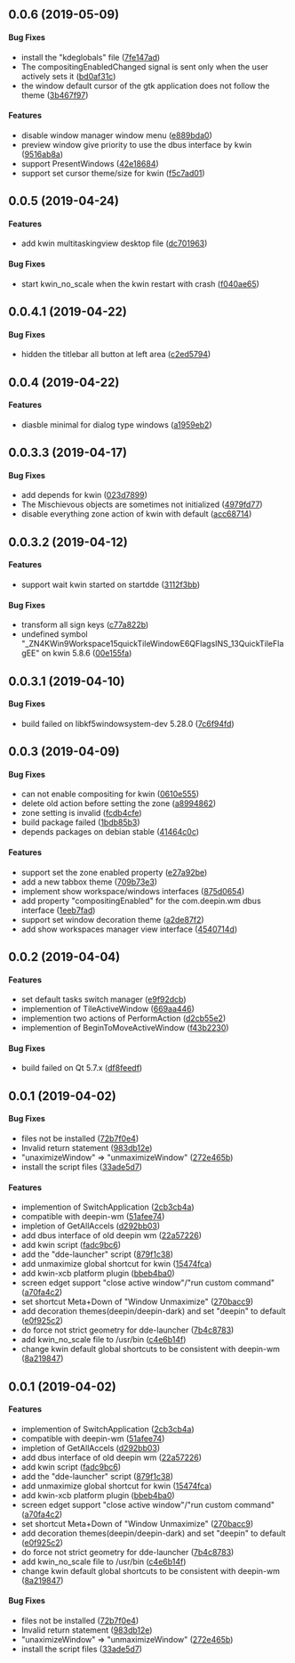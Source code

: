 <a name="0.0.6"></a>
## 0.0.6 (2019-05-09)


#### Bug Fixes

*   install the "kdeglobals" file ([7fe147ad](https://github.com/linuxdeepin/dde-kwin/tree/master/commit/7fe147ad2b5c76c6009c623367632c819bb85368))
*   The compositingEnabledChanged signal is sent only when the user actively sets it ([bd0af31c](https://github.com/linuxdeepin/dde-kwin/tree/master/commit/bd0af31c39ddaee902cd371c308fc4193e913f3d))
*   the window default cursor of the gtk application does not follow the theme ([3b467f97](https://github.com/linuxdeepin/dde-kwin/tree/master/commit/3b467f97821a27800a907b0562e34b43a36d985c))

#### Features

*   disable window manager window menu ([e889bda0](https://github.com/linuxdeepin/dde-kwin/tree/master/commit/e889bda07084c8ef2121b33a2ef5b6b9e693cfd9))
*   preview window give priority to use the dbus interface by kwin ([9516ab8a](https://github.com/linuxdeepin/dde-kwin/tree/master/commit/9516ab8a5757feda8bbdea7f23a2dcfe32dcf4c1))
*   support PresentWindows ([42e18684](https://github.com/linuxdeepin/dde-kwin/tree/master/commit/42e18684f0ec58f21b7da04e193d6f20193c1a38))
*   support set cursor theme/size for kwin ([f5c7ad01](https://github.com/linuxdeepin/dde-kwin/tree/master/commit/f5c7ad01bd478d47a2757070973e733430928f33))



<a name="0.0.5"></a>
## 0.0.5 (2019-04-24)


#### Features

*   add kwin multitaskingview desktop file ([dc701963](https://github.com/linuxdeepin/dde-kwin/tree/master/commit/dc70196388bebe2a613c13396067bd8da464cd76))

#### Bug Fixes

*   start kwin_no_scale when the kwin restart with crash ([f040ae65](https://github.com/linuxdeepin/dde-kwin/tree/master/commit/f040ae65bbedcc49544741ec78a02a8cbd6b7513))



<a name="0.0.4.1"></a>
## 0.0.4.1 (2019-04-22)


#### Bug Fixes

*   hidden the titlebar all button at left area ([c2ed5794](https://github.com/linuxdeepin/dde-kwin/tree/master/commit/c2ed579499eec71a093f1d30dfd79a5436fb27a8))



<a name="0.0.4"></a>
## 0.0.4 (2019-04-22)


#### Features

*   diasble minimal for dialog type windows ([a1959eb2](https://github.com/linuxdeepin/dde-kwin/tree/master/commit/a1959eb2b774107d052c875a81d01661c4b45085))



<a name="0.0.3.3"></a>
## 0.0.3.3 (2019-04-17)


#### Bug Fixes

*   add depends for kwin ([023d7899](https://github.com/linuxdeepin/dde-kwin/tree/master/commit/023d789963383dd938259bc2e297948aa2a7c9d7))
*   The Mischievous objects are sometimes not initialized ([4979fd77](https://github.com/linuxdeepin/dde-kwin/tree/master/commit/4979fd774049311f94254e4d0dfb25dafcde8c52))
*   disable everything zone action of kwin with default ([acc68714](https://github.com/linuxdeepin/dde-kwin/tree/master/commit/acc6871445690b6adcdad1330834831fb427cd2a))



<a name="0.0.3.2"></a>
## 0.0.3.2 (2019-04-12)


#### Features

*   support wait kwin started on startdde ([3112f3bb](https://github.com/linuxdeepin/dde-kwin/tree/master/commit/3112f3bbb484704abc6a59b847a99631e470434c))

#### Bug Fixes

*   transform all sign keys ([c77a822b](https://github.com/linuxdeepin/dde-kwin/tree/master/commit/c77a822bf3ca5086a45d8a23e969474f606d492b))
*   undefined symbol "_ZN4KWin9Workspace15quickTileWindowE6QFlagsINS_13QuickTileFlagEE" on kwin 5.8.6 ([00e155fa](https://github.com/linuxdeepin/dde-kwin/tree/master/commit/00e155fa2058fe05d97df3f53dc82862ed29c1cc))



<a name="0.0.3.1"></a>
## 0.0.3.1 (2019-04-10)


#### Bug Fixes

*   build failed on libkf5windowsystem-dev 5.28.0 ([7c6f94fd](https://github.com/linuxdeepin/dde-kwin/tree/master/commit/7c6f94fdd67442c90a849001b9ec657fd737c9f6))



<a name="0.0.3"></a>
## 0.0.3 (2019-04-09)


#### Bug Fixes

*   can not enable compositing for kwin ([0610e555](https://github.com/linuxdeepin/dde-kwin/tree/master/commit/0610e55507fb77f21b665a077736e19f8184256f))
*   delete old action before setting the zone ([a8994862](https://github.com/linuxdeepin/dde-kwin/tree/master/commit/a89948622c3a892ad095578bd4267e686d53c379))
*   zone setting is invalid ([fcdb4cfe](https://github.com/linuxdeepin/dde-kwin/tree/master/commit/fcdb4cfeaadf5c0bb83557a30f85f65bd340c105))
*   build package failed ([1bdb85b3](https://github.com/linuxdeepin/dde-kwin/tree/master/commit/1bdb85b32fb6218f0e568d762e2e633dacb5470b))
*   depends packages on debian stable ([41464c0c](https://github.com/linuxdeepin/dde-kwin/tree/master/commit/41464c0c35e8f981afdf2f85883c640bee51f187))

#### Features

*   support set the zone enabled property ([e27a92be](https://github.com/linuxdeepin/dde-kwin/tree/master/commit/e27a92be5c4ac6f485bd7623a561748e9721d55c))
*   add a new tabbox theme ([709b73e3](https://github.com/linuxdeepin/dde-kwin/tree/master/commit/709b73e3472d19303c6aaf4a897934b865f60ccb))
*   implement show workspace/windows interfaces ([875d0654](https://github.com/linuxdeepin/dde-kwin/tree/master/commit/875d0654133cbcece6470cc13951be4d08749f37))
*   add property "compositingEnabled" for the com.deepin.wm dbus interface ([1eeb7fad](https://github.com/linuxdeepin/dde-kwin/tree/master/commit/1eeb7fadcad7743c6d24f72419e273d412240de3))
*   support set window decoration theme ([a2de87f2](https://github.com/linuxdeepin/dde-kwin/tree/master/commit/a2de87f27d6cfddcc67eec1bd2db3b80c655fe68))
*   add show workspaces manager view interface ([4540714d](https://github.com/linuxdeepin/dde-kwin/tree/master/commit/4540714d242b29349b3982bb775365e276801e58))



<a name="0.0.2"></a>
## 0.0.2 (2019-04-04)


#### Features

*   set default tasks switch manager ([e9f92dcb](https://github.com/linuxdeepin/dde-kwin/tree/master/commit/e9f92dcb38a5574fc0f05e06d72c632c8f8aface))
*   implemention of TileActiveWindow ([669aa446](https://github.com/linuxdeepin/dde-kwin/tree/master/commit/669aa44675a6d9c07952fe8a15fa03503d8b31b2))
*   implemention two actions of PerformAction ([d2cb55e2](https://github.com/linuxdeepin/dde-kwin/tree/master/commit/d2cb55e2d7ea5827571a8aed30a22bbb54fa3972))
*   implemention of BeginToMoveActiveWindow ([f43b2230](https://github.com/linuxdeepin/dde-kwin/tree/master/commit/f43b2230686aa9b9a951f93059e9badb212711fd))

#### Bug Fixes

*   build failed on Qt 5.7.x ([df8feedf](https://github.com/linuxdeepin/dde-kwin/tree/master/commit/df8feedf852332d0ac5fe3546b52fc47a9723d70))



<a name="0.0.1"></a>
## 0.0.1 (2019-04-02)


#### Bug Fixes

*   files not be installed ([72b7f0e4](https://github.com/linuxdeepin/dde-kwin/tree/master/commit/72b7f0e4a498c5e04bf2c391472c5dff36c1079d))
*   Invalid return statement ([983db12e](https://github.com/linuxdeepin/dde-kwin/tree/master/commit/983db12e1fd6a9530bb267bb35b968f27acee3b7))
*   "unaximizeWindow" => "unmaximizeWindow" ([272e465b](https://github.com/linuxdeepin/dde-kwin/tree/master/commit/272e465bf6bfa2154131f3b864800e509d3ec60e))
*   install the script files ([33ade5d7](https://github.com/linuxdeepin/dde-kwin/tree/master/commit/33ade5d789504f994198eef5342ae2d0f3fa5505))

#### Features

*   implemention of SwitchApplication ([2cb3cb4a](https://github.com/linuxdeepin/dde-kwin/tree/master/commit/2cb3cb4accdcb12cdd0bb10223b2a20970c70f7a))
*   compatible with deepin-wm ([51afee74](https://github.com/linuxdeepin/dde-kwin/tree/master/commit/51afee74af4f09e0c3044af6e941050403cbf124))
*   impletion of GetAllAccels ([d292bb03](https://github.com/linuxdeepin/dde-kwin/tree/master/commit/d292bb03246852cd7feff61f1cc8f7260149dd66))
*   add dbus interface of old deepin wm ([22a57226](https://github.com/linuxdeepin/dde-kwin/tree/master/commit/22a57226240c7d3db4719542f575f8d320790176))
*   add kwin script ([fadc9bc6](https://github.com/linuxdeepin/dde-kwin/tree/master/commit/fadc9bc651a9e86a08bd2a47bf9fe65c997bc11c))
*   add the "dde-launcher" script ([879f1c38](https://github.com/linuxdeepin/dde-kwin/tree/master/commit/879f1c3800e59946993efe4929ba09811e7e03c0))
*   add unmaximize global shortcut for kwin ([15474fca](https://github.com/linuxdeepin/dde-kwin/tree/master/commit/15474fcadb1e299b0fc8313483122ceceffafffd))
*   add kwin-xcb platform plugin ([bbeb4ba0](https://github.com/linuxdeepin/dde-kwin/tree/master/commit/bbeb4ba04667e87070ab358f826fa00981e8c48a))
*   screen edget support "close active window"/"run custom command" ([a70fa4c2](https://github.com/linuxdeepin/dde-kwin/tree/master/commit/a70fa4c27e423da17e7c19a7c136569decee81e4))
*   set shortcut Meta+Down of "Window Unmaximize" ([270bacc9](https://github.com/linuxdeepin/dde-kwin/tree/master/commit/270bacc9b5e27f6c3124ba55aab9ccec2d51f641))
*   add decoration themes(deepin/deepin-dark) and set "deepin" to default ([e0f925c2](https://github.com/linuxdeepin/dde-kwin/tree/master/commit/e0f925c2423766a47dc2b83a1f4b44f8f1cf5ec9))
*   do force not strict geometry for dde-launcher ([7b4c8783](https://github.com/linuxdeepin/dde-kwin/tree/master/commit/7b4c8783a158b6416a2584ef787b90a49d5908ce))
*   add kwin_no_scale file to /usr/bin ([c4e6b14f](https://github.com/linuxdeepin/dde-kwin/tree/master/commit/c4e6b14f8cdc8bc1b36bf1f3be3dc80eff38f54a))
*   change kwin default global shortcuts to be consistent with deepin-wm ([8a219847](https://github.com/linuxdeepin/dde-kwin/tree/master/commit/8a2198476890c2167f68116594e973f8e9bafba7))



<a name="0.0.1"></a>
## 0.0.1 (2019-04-02)


#### Features

*   implemention of SwitchApplication ([2cb3cb4a](https://github.com/linuxdeepin/dde-kwin/tree/master/commit/2cb3cb4accdcb12cdd0bb10223b2a20970c70f7a))
*   compatible with deepin-wm ([51afee74](https://github.com/linuxdeepin/dde-kwin/tree/master/commit/51afee74af4f09e0c3044af6e941050403cbf124))
*   impletion of GetAllAccels ([d292bb03](https://github.com/linuxdeepin/dde-kwin/tree/master/commit/d292bb03246852cd7feff61f1cc8f7260149dd66))
*   add dbus interface of old deepin wm ([22a57226](https://github.com/linuxdeepin/dde-kwin/tree/master/commit/22a57226240c7d3db4719542f575f8d320790176))
*   add kwin script ([fadc9bc6](https://github.com/linuxdeepin/dde-kwin/tree/master/commit/fadc9bc651a9e86a08bd2a47bf9fe65c997bc11c))
*   add the "dde-launcher" script ([879f1c38](https://github.com/linuxdeepin/dde-kwin/tree/master/commit/879f1c3800e59946993efe4929ba09811e7e03c0))
*   add unmaximize global shortcut for kwin ([15474fca](https://github.com/linuxdeepin/dde-kwin/tree/master/commit/15474fcadb1e299b0fc8313483122ceceffafffd))
*   add kwin-xcb platform plugin ([bbeb4ba0](https://github.com/linuxdeepin/dde-kwin/tree/master/commit/bbeb4ba04667e87070ab358f826fa00981e8c48a))
*   screen edget support "close active window"/"run custom command" ([a70fa4c2](https://github.com/linuxdeepin/dde-kwin/tree/master/commit/a70fa4c27e423da17e7c19a7c136569decee81e4))
*   set shortcut Meta+Down of "Window Unmaximize" ([270bacc9](https://github.com/linuxdeepin/dde-kwin/tree/master/commit/270bacc9b5e27f6c3124ba55aab9ccec2d51f641))
*   add decoration themes(deepin/deepin-dark) and set "deepin" to default ([e0f925c2](https://github.com/linuxdeepin/dde-kwin/tree/master/commit/e0f925c2423766a47dc2b83a1f4b44f8f1cf5ec9))
*   do force not strict geometry for dde-launcher ([7b4c8783](https://github.com/linuxdeepin/dde-kwin/tree/master/commit/7b4c8783a158b6416a2584ef787b90a49d5908ce))
*   add kwin_no_scale file to /usr/bin ([c4e6b14f](https://github.com/linuxdeepin/dde-kwin/tree/master/commit/c4e6b14f8cdc8bc1b36bf1f3be3dc80eff38f54a))
*   change kwin default global shortcuts to be consistent with deepin-wm ([8a219847](https://github.com/linuxdeepin/dde-kwin/tree/master/commit/8a2198476890c2167f68116594e973f8e9bafba7))

#### Bug Fixes

*   files not be installed ([72b7f0e4](https://github.com/linuxdeepin/dde-kwin/tree/master/commit/72b7f0e4a498c5e04bf2c391472c5dff36c1079d))
*   Invalid return statement ([983db12e](https://github.com/linuxdeepin/dde-kwin/tree/master/commit/983db12e1fd6a9530bb267bb35b968f27acee3b7))
*   "unaximizeWindow" => "unmaximizeWindow" ([272e465b](https://github.com/linuxdeepin/dde-kwin/tree/master/commit/272e465bf6bfa2154131f3b864800e509d3ec60e))
*   install the script files ([33ade5d7](https://github.com/linuxdeepin/dde-kwin/tree/master/commit/33ade5d789504f994198eef5342ae2d0f3fa5505))



